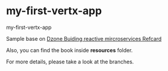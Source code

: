 # my-first-vertx-app
 my-first-vertx-app 
 
 Sample base on [Dzone Buiding reactive mircroservices Refcard ](https://dzone.com/storage/assets/5465811-building-reactive-microservices-in-java.pdf.)
 
 Also, you can find the book inside **resources** folder.
 
 
 For more details, please take a look at the branches.
